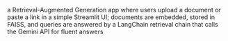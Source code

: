 a Retrieval-Augmented Generation app where users upload a document
or paste a link in a simple Streamlit UI; documents are embedded, stored in FAISS, and queries are
answered by a LangChain retrieval chain that calls the Gemini API for fluent answers
